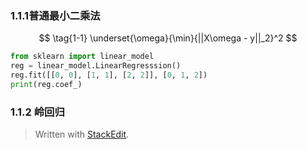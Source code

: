### 1.1.1普通最小二乘法
$$
\tag{1-1} \underset{\omega}{\min}{||X\omega - y||_2}^2
$$
```python
from sklearn import linear_model
reg = linear_model.LinearRegresssion()
reg.fit([[0, 0], [1, 1], [2, 2]], [0, 1, 2])
print(reg.coef_)
```
### 1.1.2 岭回归



> Written with [StackEdit](https://stackedit.io/).
<!--stackedit_data:
eyJoaXN0b3J5IjpbNzc3MjA2NjcxXX0=
-->